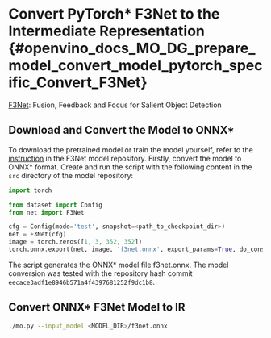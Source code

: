 # Convert PyTorch* F3Net to the Intermediate Representation {#openvino_docs_MO_DG_prepare_model_convert_model_pytorch_specific_Convert_F3Net}

[F3Net](https://github.com/weijun88/F3Net): Fusion, Feedback and Focus for Salient Object Detection

## Download and Convert the Model to ONNX*

To download the pretrained model or train the model yourself, refer to the 
[instruction](https://github.com/weijun88/F3Net/blob/master/README.md) in the F3Net model repository. Firstly, 
convert the model to ONNX\* format. Create and run the script with the following content in the `src`
directory of the model repository:
```python
import torch

from dataset import Config
from net import F3Net

cfg = Config(mode='test', snapshot=<path_to_checkpoint_dir>)
net = F3Net(cfg)
image = torch.zeros([1, 3, 352, 352])
torch.onnx.export(net, image, 'f3net.onnx', export_params=True, do_constant_folding=True, opset_version=11)
```
The script generates the ONNX\* model file f3net.onnx. The model conversion was tested with the repository hash commit `eecace3adf1e8946b571a4f4397681252f9dc1b8`.

## Convert ONNX* F3Net Model to IR

```sh
./mo.py --input_model <MODEL_DIR>/f3net.onnx
```